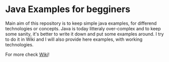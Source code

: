 Java Examples for begginers
=====================
Main aim of this repository is to keep simple java examples, for differend technologies or concepts. Java is today litteraly over-complex and to keep some sanity, it's better to write it down and put some examples around. I try to do it in Wiki and I will also provide here examples, with working technologies. 

For more check [Wiki](https://github.com/Pooky/java-examples/wiki/)!
